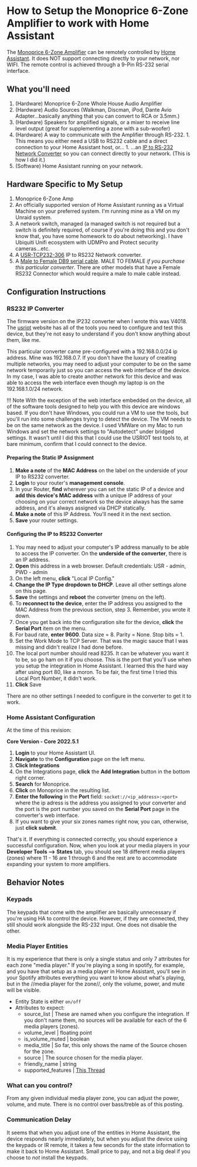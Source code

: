 # How to Setup the Monoprice 6-Zone Amplifier to work with Home Assistant

The [Monoprice 6-Zone Amplifier](https://www.monoprice.com/product?p_id=10761) can be remotely controlled by [Home Assistant](https://home-assistant.io).  It does NOT support connecting directly to your network, nor WIFI.  The remote control is achieved through a 9-Pin RS-232 serial interface.

## What you'll need

  1. (Hardware) Monoprice 6-Zone Whole House Audio Amplifier
  1. (Hardware) Audio Sources (Walkman, Discman, iPod, Dante Avio Adapter...basically anything that you can convert to RCA or 3.5mm.)
  1. (Hardware) Speakers for amplified signals, or a mixer to receive line level output (great for supplementing a zone with a sub-woofer)
  1. (Hardware) A way to communicate with the Amplifier through RS-232.
    1. This means you either need a USB to RS232 cable and a direct connection to your Home Assistant host, or...
    1. ...an [IP to RS-232 Network Converter](https://www.amazon.com/USR-TCP232-306-Serial-Ethernet-Device-Server/dp/B07G5P4CPR) so you can connect directly to your network. (This is how I did it.)
  1. (Software) Home Assistant running on your network.


## Hardware Specific to My Setup

  1. Monoprice 6-Zone Amp
  1. An officially supported version of Home Assistant running as a Virtual Machine on your preferred system.  I'm running mine as a VM on my Unraid system.
  1. A network switch, managed (a managed switch is not required but a switch is definitely required, of course if you're doing this and you don't know that, you have some homework to do about networking).  I have Ubiquiti Unifi ecosystem with UDMPro and Protect security cameras...etc.
  1. A [USR-TCP232-306](https://www.amazon.com/USR-TCP232-306-Serial-Ethernet-Device-Server/dp/B07G5P4CPR) IP to RS232 Network converter.
  1. A [Male to Female DB9 serial cable](https://www.amazon.com/dp/B009WUQ828?psc=1&ref=ppx_yo2_dt_b_product_details).  MALE TO FEMALE _if you purchase this particular converter_.  There are other models that have a Female RS232 Connector which would require a male to male cable instead.

## Configuration Instructions

### RS232 IP Converter

The firmware version on the IP232 converter when I wrote this was V4018.  The [usriot](https://www.usriot.com) website has all of the tools you need to configure and test this device, but they're not easy to understand if you don't know anything about them, like me.

This particular converter came pre-configured with a 192.168.0.0/24 ip address.  Mine was 192.168.0.7.  If you don't have the luxury of creating multiple networks, you may need to adjust your computer to be on the same network temporarily just so you can access the web interface of the device.  In my case, I was able to create another network for this device and was able to access the web interface even though my laptop is on the 192.168.1.0/24 network.

!!! Note
    With the exception of the web interface embedded on the device, all of the software tools designed to help you with this device are windows based.  If you don't have Windows, you could run a VM to use the tools, but you'll run into some challenges trying to detect the device.  The VM needs to be on the same network as the device.  I used VMWare on my Mac to run Windows and set the network settings to "Autodetect" under bridged settings.  It wasn't until I did this that I could use the USRIOT test tools to, at bare minimum, confirm that I could connect to the device.



#### Preparing the Static IP Assignment

  1. **Make a note** of the **MAC Address** on the label on the underside of your IP to RS232 converter.
  1. **Login** to your router's **management console**.
  1. In your Router, **find** wherever you can set the static IP of a device and **add this device's MAC address** with a unique IP address of your choosing on your correct network so the device always has the same address, and it's always assigned via DHCP statically.
  1. **Make a note** of this IP Address.  You'll need it in the next section.
  1. **Save** your router settings.

#### Configuring the IP to RS232 Converter

  1. You may need to adjust your computer's IP address manually to be able to access the IP converter.  On the **underside of the converter**, there is an IP address.
  1. **Open** this address in a web browser.  Default credentials: USR - admin, PWD - admin
  1. On the left menu, **click** "Local IP Config."
  1. **Change the IP Type dropdown to DHCP**.  Leave all other settings alone on this page.
  1. **Save** the settings and **reboot** the converter (menu on the left).
  1. To **reconnect to the device**, enter the IP address you assigned to the MAC Address from the previous section, step 3.  Remember, you wrote it down.
  1. Once you get back into the configuration site for the device, **click** the **Serial Port** item on the menu.
  1. For baud rate, **enter 9600**.  Data size = 8. Parity = None. Stop bits = 1.
  1. Set the Work Mode to TCP Server.  That was the magic sauce that I was missing and didn't realize I had done before.
  1. The local port number should read 8235.  It can be whatever you want it to be, so go ham on it if you choose.  This is the port that you'll use when you setup the integration in Home Assistant.  I learned this the hard way after using port 80, like a moron.  To be fair, the first time I tried this Local Port Number, it didn't work.
  1. **Click** Save

There are no other settings I needed to configure in the converter to get it to work.

### Home Assistant Configuration

At the time of this revision: 

**Core Version - Core 2022.5.1**  

  1. **Login** to your Home Assistant UI.
  1. **Navigate** to the **Configuration** page on the left menu.
  1. **Click Integrations**
  1. On the Integrations page, **click** the **Add Integration** button in the bottom right corner.
  1. **Search** for Monoprice.
  1. **Click** on Monoprice in the resulting list.
  1. **Enter the following** in the **Port** field:  `socket://<ip_address>:<port>` where the ip adress is the address you assigned to your converter and the port is the port number you saved on the **Serial Port** page in the converter's web interface.
  1. If you want to give your six zones names right now, you can, otherwise, just **click submit**.

That's it.  If everything is connected correctly, you should experience a successful configuration.  Now, when you look at your media players in your **Developer Tools --> States** tab, you should see 18 different media players (zones) where 11 - 16 are 1 through 6 and the rest are to accommodate expanding your system to more amplifiers.

## Behavior Notes

### Keypads

The keypads that come with the amplifier are basically unnecessary if you're using HA to control the device.  However, if they are connected, they still should work alongside the RS-232 input.  One does not disable the other.

### Media Player Entities

It is my experience that there is only a single status and only 7 attributes for each zone "media player."  If you're playing a song in spotify, for example, and you have that setup as a media player in Home Assistant, you'll see in your Spotify attributes everything you want to know about what's playing, but in the //media player for the zone//, only the volume, power, and mute will be visible.

  * Entity State is either `on/off`
  * Attributes to expect:
    * source_list | These are named when you configure the integration.  If you don't name them, no sources will be available for each of the 6 media players (zones).
    * volume_level | floating point
    * is_volume_muted | boolean
    * media_title | So far, this only shows the name of the Source chosen for the zone.
    * source | The source chosen for the media player.
    * friendly_name | string
    * supported_features | [This Thread](https://community.home-assistant.io/t/how-to-read-interpret-supported-features/114152/15)


### What can you control?

From any given individual media player zone, you can adjust the power, volume, and mute.  There is no control over bass/treble as of this posting.

### Communication Delay

It seems that when you adjust one of the entities in Home Assistant, the device responds nearly immediately, but when you adjust the device using the keypads or IR remote, it takes a few seconds for the state information to make it back to Home Assistant.  Small price to pay, and not a big deal if you choose to _not_ install the keypads.